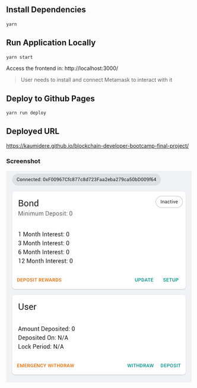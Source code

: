 ## Install Dependencies

```bash
yarn
```

## Run Application Locally

```bash
yarn start
```

Access the frontend in:
http://localhost:3000/

> User needs to install and connect Metamask to interact with it

## Deploy to Github Pages

```bash
yarn run deploy
```

## Deployed URL

https://kaumidere.github.io/blockchain-developer-bootcamp-final-project/

### Screenshot

<img src="public/screenshot.png"/>
